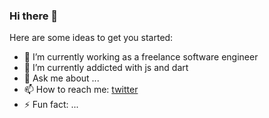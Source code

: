 ### Hi there 👋

Here are some ideas to get you started:

- 🔭 I’m currently working as a freelance software engineer
- 🌱 I’m currently addicted with js and dart
- 💬 Ask me about ...
- 📫 How to reach me: <a href="https://twitter.com/gepeee">twitter</a>
- ⚡ Fun fact: ...

